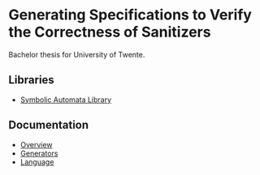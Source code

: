 # Generating Specifications to Verify the Correctness of Sanitizers

Bachelor thesis for University of Twente.

## Libraries
- [Symbolic Automata Library](https://github.com/lorisdanto/symbolicautomata)

## Documentation
- [Overview](docs/overview.md)
- [Generators](docs/generators.md)
- [Language](docs/language.md)
